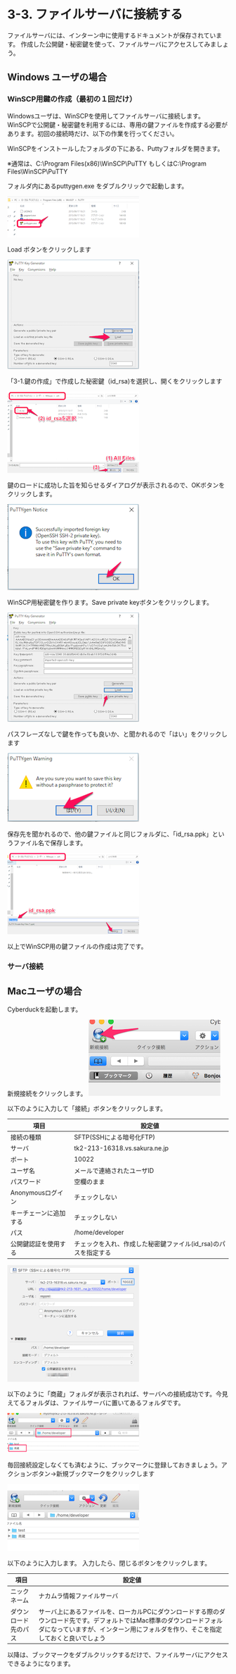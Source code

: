 # 3-3. ファイルサーバに接続する
ファイルサーバには、インターン中に使用するドキュメントが保存されています。
作成した公開鍵・秘密鍵を使って、ファイルサーバにアクセスしてみましょう。

## Windows ユーザの場合

### WinSCP用鍵の作成（最初の１回だけ）
Windowsユーザは、WinSCPを使用してファイルサーバに接続します。
WinSCPで公開鍵・秘密鍵を利用するには、専用の鍵ファイルを作成する必要があります。初回の接続時だけ、以下の作業を行ってください。

WinSCPをインストールしたフォルダの下にある、Puttyフォルダを開きます。

※通常は、C:\Program Files(x86)\WinSCP\PuTTY もしくはC:\Program Files\WinSCP\PuTTY

フォルダ内にあるputtygen.exe をダブルクリックで起動します。

![PuTTY](../images/image-03-0011.png)

Load ボタンをクリックします

![Load](../images/image-03-0012.png)

「3-1.鍵の作成」で作成した秘密鍵（id_rsa)を選択し、開くをクリックします

![秘密鍵を選択](../images/image-03-0013.png)

鍵のロードに成功した旨を知らせるダイアログが表示されるので、OKボタンをクリックします。

![OK](../images/image-03-0014.png)

WinSCP用秘密鍵を作ります。Save private keyボタンをクリックします。

![Save private key](../images/image-03-0015.png)

パスフレーズなしで鍵を作っても良いか、と聞かれるので「はい」をクリックします

![Confirm](../images/image-03-0016.png)

保存先を聞かれるので、他の鍵ファイルと同じフォルダに、「id_rsa.ppk」というファイル名で保存します。

![Save](../images/image-03-0017.png)

以上でWinSCP用の鍵ファイルの作成は完了です。

### サーバ接続


## Macユーザの場合
Cyberduckを起動します。

新規接続をクリックします。
![新規接続](../images/image-03-0018.png)

以下のように入力して「接続」ボタンをクリックします。

| 項目 | 設定値 |
| -- | -- |
| 接続の種類 | SFTP(SSHによる暗号化FTP) |
| サーバ | tk2-213-16318.vs.sakura.ne.jp |
| ポート | 10022 |
| ユーザ名 | メールで連絡されたユーザID |
| パスワード | 空欄のまま |
| Anonymousログイン | チェックしない |
| キーチェーンに追加する | チェックしない |
| パス | /home/developer |
| 公開鍵認証を使用する | チェックを入れ、作成した秘密鍵ファイル(id_rsa)のパスを指定する |

![接続設定](../images/image-03-0019.png)

以下のように「商蔵」フォルダが表示されれば、サーバへの接続成功です。今見えてるフォルダは、ファイルサーバに置いてあるフォルダです。

![接続成功](../images/image-03-0021.png)

毎回接続設定しなくても済むように、ブックマークに登録しておきましょう。アクションボタン->新規ブックマークをクリックします

![ブックマーク](../images/image-03-0022.png)

以下のように入力します。
入力したら、閉じるボタンをクリックします。

| 項目 | 設定値 |
| -- | -- |
| ニックネーム | ナカムラ情報ファイルサーバ |
| ダウンロード先のパス | サーバ上にあるファイルを、ローカルPCにダウンロードする際のダウンロード先です。デフォルトではMac標準のダウンロードフォルダになっていますが、インターン用にフォルダを作り、そこを指定しておくと良いでしょう |

以降は、ブックマークをダブルクリックするだけで、ファイルサーバにアクセスできるようになります。


